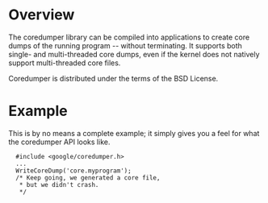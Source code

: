 # Overview #

The coredumper library can be compiled into applications to create core dumps of the running program -- without terminating. It supports both single- and multi-threaded core dumps, even if the kernel does not natively support multi-threaded core files.

Coredumper is distributed under the terms of the BSD License.

# Example #

This is by no means a complete example; it simply gives you a feel for what the coredumper API looks like.

```
  #include <google/coredumper.h>
  ...
  WriteCoreDump('core.myprogram');
  /* Keep going, we generated a core file,
   * but we didn't crash.
   */
```